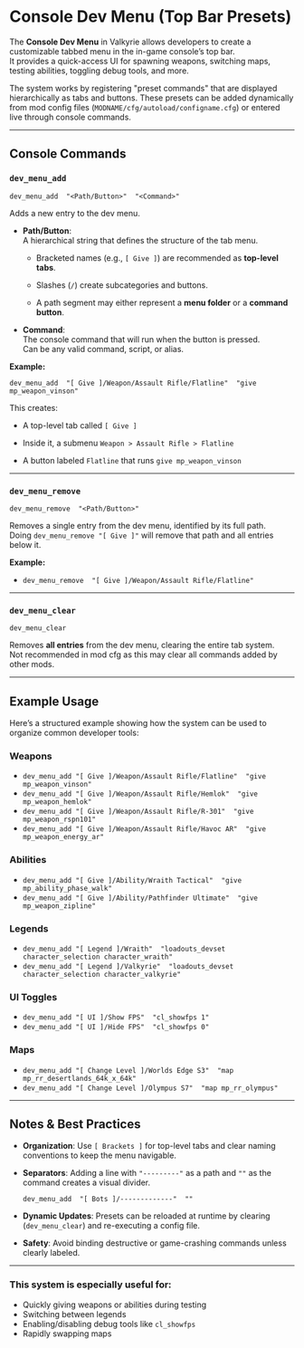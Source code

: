 
# Console Dev Menu (Top Bar Presets)

The **Console Dev Menu** in Valkyrie allows developers to create a customizable tabbed menu in the in-game console’s top bar.  
It provides a quick-access UI for spawning weapons, switching maps, testing abilities, toggling debug tools, and more.

The system works by registering "preset commands" that are displayed hierarchically as tabs and buttons. These presets can be added dynamically from mod config files (`MODNAME/cfg/autoload/configname.cfg`) or entered live through console commands.

----------

## Console Commands

### `dev_menu_add`

`dev_menu_add  "<Path/Button>"  "<Command>"` 

Adds a new entry to the dev menu.

-   **Path/Button**:  
    A hierarchical string that defines the structure of the tab menu.
    
    -   Bracketed names (e.g., `[ Give ]`) are recommended as **top-level tabs**.
        
    -   Slashes (`/`) create subcategories and buttons.
        
    -   A path segment may either represent a **menu folder** or a **command button**.
        
-   **Command**:  
    The console command that will run when the button is pressed.  
    Can be any valid command, script, or alias.
    

**Example:**

`dev_menu_add  "[ Give ]/Weapon/Assault Rifle/Flatline"  "give mp_weapon_vinson"` 

This creates:

-   A top-level tab called `[ Give ]`

-   Inside it, a submenu `Weapon > Assault Rifle > Flatline`

-   A button labeled `Flatline` that runs `give mp_weapon_vinson`
    

----------

### `dev_menu_remove`

`dev_menu_remove  "<Path/Button>"` 

Removes a single entry from the dev menu, identified by its full path.  
Doing `dev_menu_remove "[ Give ]"`  will remove that path and all entries below it.

**Example:**

- `dev_menu_remove  "[ Give ]/Weapon/Assault Rifle/Flatline"` 

----------

### `dev_menu_clear`

`dev_menu_clear` 

Removes **all entries** from the dev menu, clearing the entire tab system.  
Not recommended in mod cfg as this may clear all commands added by other mods.

----------

## Example Usage

Here’s a structured example showing how the system can be used to organize common developer tools:

### Weapons

 - `dev_menu_add "[ Give ]/Weapon/Assault Rifle/Flatline"  "give mp_weapon_vinson"`
 - `dev_menu_add "[ Give ]/Weapon/Assault Rifle/Hemlok"  "give mp_weapon_hemlok"`
 - `dev_menu_add "[ Give ]/Weapon/Assault Rifle/R-301"  "give mp_weapon_rspn101"`
 - `dev_menu_add "[ Give ]/Weapon/Assault Rifle/Havoc AR"  "give mp_weapon_energy_ar"`

### Abilities

 - `dev_menu_add "[ Give ]/Ability/Wraith Tactical"  "give mp_ability_phase_walk"`
 - `dev_menu_add "[ Give ]/Ability/Pathfinder Ultimate"  "give mp_weapon_zipline"` 

### Legends

 - `dev_menu_add "[ Legend ]/Wraith"  "loadouts_devset character_selection character_wraith"`
 - `dev_menu_add "[ Legend ]/Valkyrie"  "loadouts_devset character_selection character_valkyrie"` 

### UI Toggles

- `dev_menu_add "[ UI ]/Show FPS"  "cl_showfps 1"`
- `dev_menu_add "[ UI ]/Hide FPS"  "cl_showfps 0"` 

### Maps

- `dev_menu_add "[ Change Level ]/Worlds Edge S3"  "map mp_rr_desertlands_64k_x_64k"` 
- `dev_menu_add "[ Change Level ]/Olympus S7"  "map mp_rr_olympus"` 

----------

## Notes & Best Practices

-   **Organization**: Use `[ Brackets ]` for top-level tabs and clear naming conventions to keep the menu navigable.
    
-   **Separators**: Adding a line with `"---------"` as a path and `""` as the command creates a visual divider.
    
    `dev_menu_add  "[ Bots ]/-------------"  ""` 
    
-   **Dynamic Updates**: Presets can be reloaded at runtime by clearing (`dev_menu_clear`) and re-executing a config file.
    
-   **Safety**: Avoid binding destructive or game-crashing commands unless clearly labeled.
    

----------

### This system is especially useful for:

-   Quickly giving weapons or abilities during testing
-   Switching between legends
-   Enabling/disabling debug tools like `cl_showfps`
-   Rapidly swapping maps

